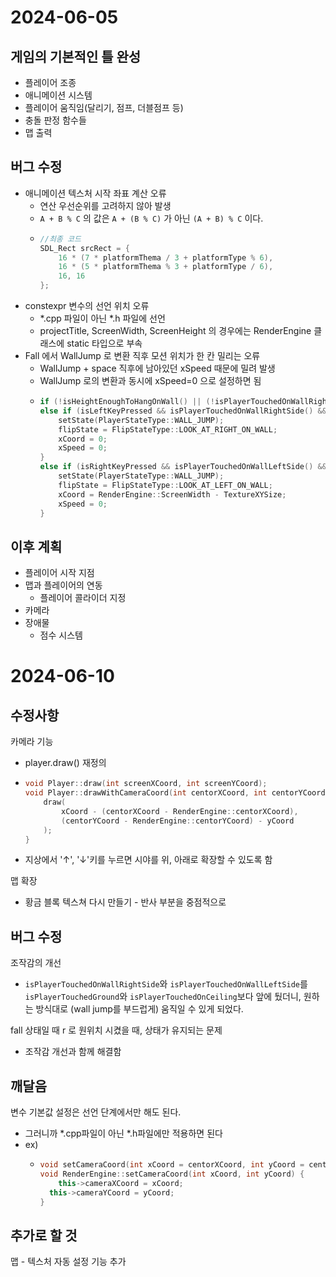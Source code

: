 # 2024-06-05

## 게임의 기본적인 틀 완성
- 플레이어 조종
- 애니메이션 시스템
- 플레이어 움직임(달리기, 점프, 더블점프 등)
- 충돌 판정 함수들
- 맵 출력

## 버그 수정
- 애니메이션 텍스처 시작 좌표 계산 오류
  - 연산 우선순위를 고려하지 않아 발생
  - `A + B % C` 의 값은 `A + (B % C)` 가 아닌 `(A + B) % C` 이다.
  - ```cpp
    //최종 코드
    SDL_Rect srcRect = {
        16 * (7 * platformThema / 3 + platformType % 6),
        16 * (5 * platformThema % 3 + platformType / 6),
        16, 16
    };
    ```
- constexpr 변수의 선언 위치 오류
  - *.cpp 파일이 아닌 *.h 파일에 선언
  - projectTitle, ScreenWidth, ScreenHeight 의 경우에는 RenderEngine 클래스에 static 타입으로 부속
- Fall 에서 WallJump 로 변환 직후 모션 위치가 한 칸 밀리는 오류
  - WallJump + space 직후에 남아있던 xSpeed 때문에 밀려 발생
  - WallJump 로의 변환과 동시에 xSpeed=0 으로 설정하면 됨
  - ```cpp
    if (!isHeightEnoughToHangOnWall() || (!isPlayerTouchedOnWallRightSide() && !isPlayerTouchedOnWallLeftSide()));
    else if (isLeftKeyPressed && isPlayerTouchedOnWallRightSide() && isHeightEnoughToHangOnWall()) {
        setState(PlayerStateType::WALL_JUMP);
        flipState = FlipStateType::LOOK_AT_RIGHT_ON_WALL;
        xCoord = 0;
        xSpeed = 0;
    }
    else if (isRightKeyPressed && isPlayerTouchedOnWallLeftSide() && isHeightEnoughToHangOnWall()) {
        setState(PlayerStateType::WALL_JUMP);
        flipState = FlipStateType::LOOK_AT_LEFT_ON_WALL;
        xCoord = RenderEngine::ScreenWidth - TextureXYSize;
        xSpeed = 0;
    }
    ``` 

## 이후 계획
- 플레이어 시작 지점
- 맵과 플레이어의 연동
  - 플레이어 콜라이더 지정
- 카메라
- 장애물
  - 점수 시스템

# 2024-06-10

## 수정사항

카메라 기능
- player.draw() 재정의
- ```cpp
  void Player::draw(int screenXCoord, int screenYCoord);
  void Player::drawWithCameraCoord(int centorXCoord, int centorYCoord) {
	  draw(
		  xCoord - (centorXCoord - RenderEngine::centorXCoord),
		  (centorYCoord - RenderEngine::centorYCoord) - yCoord
	  );
  }
  ```
- 지상에서 '↑', '↓'키를 누르면 시야를 위, 아래로 확장할 수 있도록 함

맵 확장
- 황금 블록 텍스쳐 다시 만들기 - 반사 부분을 중점적으로

## 버그 수정

조작감의 개선
- `isPlayerTouchedOnWallRightSide`와 `isPlayerTouchedOnWallLeftSide`를 `isPlayerTouchedGround`와 `isPlayerTouchedOnCeiling`보다 앞에 뒀더니, 원하는 방식대로 (wall jump를 부드럽게) 움직일 수 있게 되었다.

fall 상태일 때 r 로 원위치 시켰을 때, 상태가 유지되는 문제
- 조작감 개선과 함께 해결함

## 깨달음

변수 기본값 설정은 선언 단계에서만 해도 된다.
- 그러니까 *.cpp파일이 아닌 *.h파일에만 적용하면 된다
- ex)
  - ```cpp
    void setCameraCoord(int xCoord = centorXCoord, int yCoord = centorYCoord);
    void RenderEngine::setCameraCoord(int xCoord, int yCoord) {
	    this->cameraXCoord = xCoord;
  	  this->cameraYCoord = yCoord;
    }
    ```

## 추가로 할 것

맵 - 텍스처 자동 설정 기능 추가
